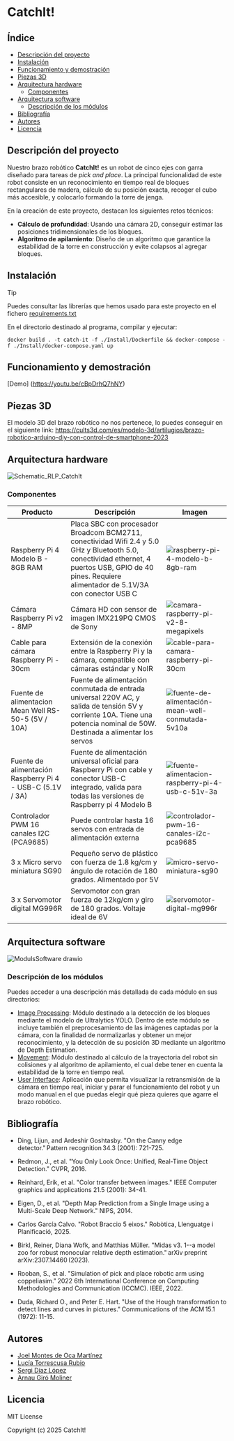 # CatchIt!

## Índice

- [Descripción del proyecto](#descripción-del-proyecto)
- [Instalación](#instalación)
- [Funcionamiento y demostración](#funcionamiento-y-demostración)
- [Piezas 3D](#piezas-3d)
- [Arquitectura hardware](#arquitectura-hardware)
     - [Componentes](#componentes)
- [Arquitectura software](#arquitectura-software)
     - [Descripción de los módulos](#descripción-de-los-módulos)
- [Bibliografía](#bibliografía)
- [Autores](#autores)
- [Licencia](#licencia)

## Descripción del proyecto

Nuestro brazo robótico **CatchIt!** es un robot de cinco ejes con garra diseñado para tareas de *pick and place*. La principal funcionalidad de este robot consiste en un reconocimiento en tiempo real de bloques rectangulares de madera, cálculo de su posición exacta, recoger el cubo más accesible, y colocarlo formando la torre de jenga. 

En la creación de este proyecto, destacan los siguientes retos técnicos:
- **Cálculo de profundidad**: Usando una cámara 2D, conseguir estimar las posiciones tridimensionales de los bloques.
- **Algoritmo de apilamiento**: Diseño de un algoritmo que garantice la estabilidad de la torre en construcción y evite colapsos al agregar bloques.

## Instalación

> [!TIP]
> Puedes consultar las librerías que hemos usado para este proyecto en el fichero [requirements.txt](requirements.txt)

En el directorio destinado al programa, compilar y ejecutar:

```docker build . -t catch-it -f ./Install/Dockerfile && docker-compose -f ./Install/docker-compose.yaml up```

## Funcionamiento y demostración

[Demo] (https://youtu.be/cBpDrhQ7hNY) 

## Piezas 3D

El modelo 3D del brazo robótico no nos pertenece, lo puedes conseguir en el siguiente link: https://cults3d.com/es/modelo-3d/artilugios/brazo-robotico-arduino-diy-con-control-de-smartphone-2023

## Arquitectura hardware
![Schematic_RLP_CatchIt](https://github.com/user-attachments/assets/83c8dc36-ed23-4169-a5e3-813045c7e362)



### Componentes

| Producto  | Descripción         | Imagen |
|-----------|---------------------|-------------|
| Raspberry Pi 4 Modelo B - 8GB RAM    | Placa SBC con procesador Broadcom BCM2711, conectividad Wifi 2.4 y 5.0 GHz y Bluetooth 5.0, conectividad ethernet, 4 puertos USB, GPIO de 40 pines. Requiere alimentador de 5.1V/3A con conector USB C     |     ![raspberry-pi-4-modelo-b-8gb-ram](https://github.com/user-attachments/assets/c90ecbba-7d10-4e5e-ac1d-101689ab4c78)   |
| Cámara Raspberry Pi v2 - 8MP        | Cámara HD con sensor de imagen IMX219PQ CMOS de Sony   |    ![camara-raspberry-pi-v2-8-megapixels](https://github.com/user-attachments/assets/dc3eddb9-0381-4155-a739-9be4fa2fd87a)     |
| Cable para cámara Raspberry Pi - 30cm | Extensión de la conexión entre la Raspberry Pi y la cámara, compatible con cámaras estándar y NoIR |  ![cable-para-camara-raspberry-pi-30cm](https://github.com/user-attachments/assets/4ec78ccd-0321-451b-a2c7-2062382529a4)   |
| Fuente de alimentacion Mean Well RS-50-5 (5V / 10A) | Fuente de alimentación conmutada de entrada universal 220V AC, y salida de tensión 5V y corriente 10A. Tiene una potencia nominal de 50W. Destinada a alimentar los servos |    ![fuente-de-alimentación-mean-well-conmutada-5v10a](https://github.com/user-attachments/assets/69569f52-02e3-4b27-b202-7d0fb251fa1b)    |
| Fuente de alimentación Raspberry Pi 4 - USB-C (5.1V / 3A) | Fuente de alimentación universal oficial para Raspberry Pi con cable y conector USB-C integrado, valida para todas las versiones de Raspberry pi 4 Modelo B |    ![fuente-alimentacion-raspberry-pi-4-usb-c-51v-3a](https://github.com/user-attachments/assets/7d14bb77-0550-40bf-98ee-ca546e60dddf)    |
| Controlador PWM 16 canales I2C (PCA9685) | Puede controlar hasta 16 servos con entrada de alimentación externa |      ![controlador-pwm-16-canales-i2c-pca9685](https://github.com/user-attachments/assets/3dc3e1ec-48c5-49eb-a7ec-d796e52ff795)  |
| 3 x Micro servo miniatura SG90 | Pequeño servo de plástico con fuerza de 1.8 kg/cm y ángulo de rotación de 180 grados. Alimentado por 5V |    ![micro-servo-miniatura-sg90](https://github.com/user-attachments/assets/28737a79-1ca5-47b0-9c9a-079e2833b5da)    |
| 3 x Servomotor digital MG996R | Servomotor con gran fuerza de 12kg/cm y giro de 180 grados. Voltaje ideal de 6V |     ![servomotor-digital-mg996r](https://github.com/user-attachments/assets/0c83b7ec-8ad5-4244-8814-e84b2656a039)   |

## Arquitectura software

![ModulsSoftware drawio](https://github.com/user-attachments/assets/e103d8e5-05aa-42df-9202-fe28135a4068)

### Descripción de los módulos

Puedes acceder a una descripción más detallada de cada módulo en sus directorios:

- [Image Processing](ImageProcessingModule/README.md): Módulo destinado a la detección de los bloques mediante el modelo de Ultralytics YOLO. Dentro de este módulo se incluye también el preprocesamiento de las imágenes captadas por la cámara, con la finalidad de normalizarlas y obtener un mejor reconocimiento, y la detección de su posición 3D mediante un algoritmo de Depth Estimation.
- [Movement](MovementModule/README.md): Módulo destinado al cálculo de la trayectoria del robot sin colisiones y al algoritmo de apilamiento, el cual debe tener en cuenta la estabilidad de la torre en tiempo real.
- [User Interface](UserInterfaceModule/README.md): Aplicación que permita visualizar la retransmisión de la cámara en tiempo real, iniciar y parar el funcionamiento del robot y un modo manual en el que puedas elegir qué pieza quieres que agarre el brazo robótico. 

## Bibliografía 

- Ding, Lijun, and Ardeshir Goshtasby. "On the Canny edge detector." Pattern recognition 34.3 (2001): 721-725. 

- Redmon, J., et al. "You Only Look Once: Unified, Real-Time Object Detection." CVPR, 2016. 

- Reinhard, Erik, et al. "Color transfer between images." IEEE Computer graphics and applications 21.5 (2001): 34-41. 

- Eigen, D., et al. "Depth Map Prediction from a Single Image using a Multi-Scale Deep Network." NIPS, 2014. 

- Carlos García Calvo. "Robot Braccio 5 eixos." Robòtica, Llenguatge i Planificació, 2025.

- Birkl, Reiner, Diana Wofk, and Matthias Müller. "Midas v3. 1--a model zoo for robust monocular relative depth estimation." arXiv preprint arXiv:2307.14460 (2023). 

- Rooban, S., et al. "Simulation of pick and place robotic arm using coppeliasim." 2022 6th International Conference on Computing Methodologies and Communication (ICCMC). IEEE, 2022. 

- Duda, Richard O., and Peter E. Hart. "Use of the Hough transformation to detect lines and curves in pictures." Communications of the ACM 15.1 (1972): 11-15. 

## Autores

- [Joel Montes de Oca Martínez](https://github.com/joelmdom)
- [Lucía Torrescusa Rubio](https://github.com/luciat3)
- [Sergi Díaz López](https://github.com/sergidiazlopez)
- [Arnau Giró Moliner](https://github.com/arnaugirom)

## Licencia

MIT License

Copyright (c) 2025 CatchIt!
